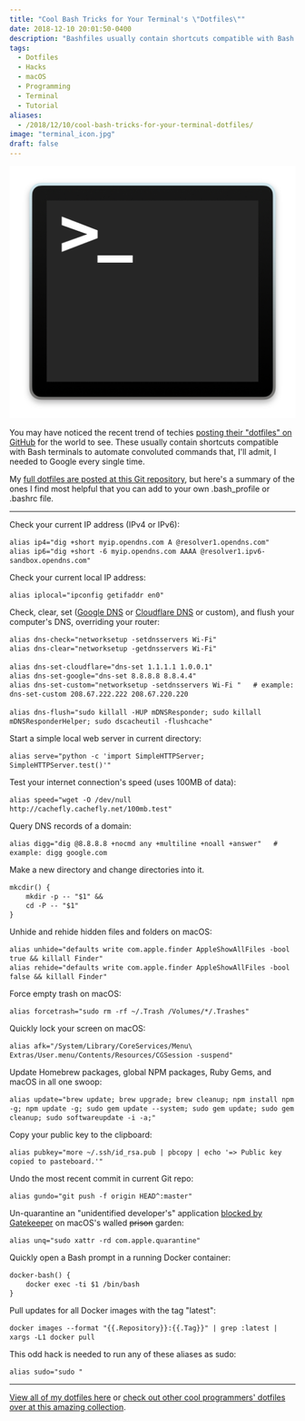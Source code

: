 ```yaml
---
title: "Cool Bash Tricks for Your Terminal's \"Dotfiles\""
date: 2018-12-10 20:01:50-0400
description: "Bashfiles usually contain shortcuts compatible with Bash terminals to automate convoluted commands. Here's a summary of the ones I find most helpful that you can add to your own .bash_profile or .bashrc file."
tags:
  - Dotfiles
  - Hacks
  - macOS
  - Programming
  - Terminal
  - Tutorial
aliases:
  - /2018/12/10/cool-bash-tricks-for-your-terminal-dotfiles/
image: "terminal_icon.jpg"
draft: false
---
```



![](images/terminal_icon.jpg)


You may have noticed the recent trend of techies [posting their "dotfiles" on GitHub](https://github.com/topics/dotfiles) for the world to see. These usually contain shortcuts compatible with Bash terminals to automate convoluted commands that, I'll admit, I needed to Google every single time.

My [full dotfiles are posted at this Git repository](https://git.jarv.is/jake/dotfiles), but here's a summary of the ones I find most helpful that you can add to your own .bash_profile or .bashrc file.


* * *


Check your current IP address (IPv4 or IPv6):

```
alias ip4="dig +short myip.opendns.com A @resolver1.opendns.com"
alias ip6="dig +short -6 myip.opendns.com AAAA @resolver1.ipv6-sandbox.opendns.com"
```

Check your current local IP address:

```
alias iplocal="ipconfig getifaddr en0"
```

Check, clear, set ([Google DNS](https://developers.google.com/speed/public-dns/) or [Cloudflare DNS](https://1.1.1.1/) or custom), and flush your computer's DNS, overriding your router:

```
alias dns-check="networksetup -setdnsservers Wi-Fi"
alias dns-clear="networksetup -getdnsservers Wi-Fi"

alias dns-set-cloudflare="dns-set 1.1.1.1 1.0.0.1"
alias dns-set-google="dns-set 8.8.8.8 8.8.4.4"
alias dns-set-custom="networksetup -setdnsservers Wi-Fi "   # example: dns-set-custom 208.67.222.222 208.67.220.220

alias dns-flush="sudo killall -HUP mDNSResponder; sudo killall mDNSResponderHelper; sudo dscacheutil -flushcache"
```

Start a simple local web server in current directory:

```
alias serve="python -c 'import SimpleHTTPServer; SimpleHTTPServer.test()'"
```

Test your internet connection's speed (uses 100MB of data):

```
alias speed="wget -O /dev/null http://cachefly.cachefly.net/100mb.test"
```

Query DNS records of a domain:

```
alias digg="dig @8.8.8.8 +nocmd any +multiline +noall +answer"   # example: digg google.com
```

Make a new directory and change directories into it.

```
mkcdir() {
    mkdir -p -- "$1" &&
    cd -P -- "$1"
}
```

Unhide and rehide hidden files and folders on macOS:

```
alias unhide="defaults write com.apple.finder AppleShowAllFiles -bool true && killall Finder"
alias rehide="defaults write com.apple.finder AppleShowAllFiles -bool false && killall Finder"
```

Force empty trash on macOS:

```
alias forcetrash="sudo rm -rf ~/.Trash /Volumes/*/.Trashes"
```

Quickly lock your screen on macOS:

```
alias afk="/System/Library/CoreServices/Menu\ Extras/User.menu/Contents/Resources/CGSession -suspend"
```

Update Homebrew packages, global NPM packages, Ruby Gems, and macOS in all one swoop:

```
alias update="brew update; brew upgrade; brew cleanup; npm install npm -g; npm update -g; sudo gem update --system; sudo gem update; sudo gem cleanup; sudo softwareupdate -i -a;"
```

Copy your public key to the clipboard:

```
alias pubkey="more ~/.ssh/id_rsa.pub | pbcopy | echo '=> Public key copied to pasteboard.'"
```

Undo the most recent commit in current Git repo:

```
alias gundo="git push -f origin HEAD^:master"
```

Un-quarantine an "unidentified developer's" application [blocked by Gatekeeper](https://support.apple.com/en-us/HT202491) on macOS's walled <del>prison</del> garden:

```
alias unq="sudo xattr -rd com.apple.quarantine"
```

Quickly open a Bash prompt in a running Docker container:

```
docker-bash() {
    docker exec -ti $1 /bin/bash
}
```

Pull updates for all Docker images with the tag "latest":

```
docker images --format "{{.Repository}}:{{.Tag}}" | grep :latest | xargs -L1 docker pull
```

This odd hack is needed to run any of these aliases as sudo:

```
alias sudo="sudo "
```


* * *


[View all of my dotfiles here](https://git.jarv.is/jake/dotfiles) or [check out other cool programmers' dotfiles over at this amazing collection](https://dotfiles.github.io/).
